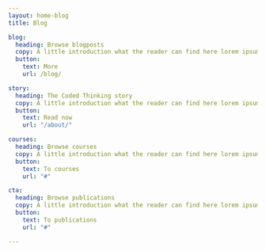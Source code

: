 ```yaml
---
layout: home-blog
title: Blog

blog:
  heading: Browse blogposts
  copy: A little introduction what the reader can find here lorem ipsum dolor sit amet consectetur adipiscing elit tortor.
  button:
    text: More
    url: /blog/

story:
  heading: The Coded Thinking story
  copy: A little introduction what the reader can find here lorem ipsum dolor sit amet consectetur adipiscing elit tortor.
  button:
    text: Read now
    url: "/about/"

courses:
  heading: Browse courses
  copy: A little introduction what the reader can find here lorem ipsum dolor sit amet consectetur adipiscing elit tortor.
  button:
    text: To courses
    url: "#"

cta:
  heading: Browse publications
  copy: A little introduction what the reader can find here lorem ipsum dolor sit amet consectetur adipiscing elit tortor.
  button:
    text: To publications
    url: "#"

---
```


